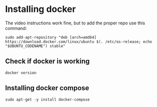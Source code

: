 # Installing docker

The video instructions work fine, but to add the proper repo use this command:

	sudo add-apt-repository "deb [arch=amd64] https://download.docker.com/linux/ubuntu $(. /etc/os-release; echo "$UBUNTU_CODENAME") stable"

## Check if docker is working

	docker version

## Installing docker compose

	sudo apt-get -y install docker-compose